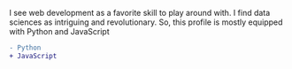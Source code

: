 I see web development as a favorite skill to play around with. I find data sciences as intriguing and revolutionary.
So, this profile is mostly equipped with Python and JavaScript
``` diff
- Python
+ JavaScript
